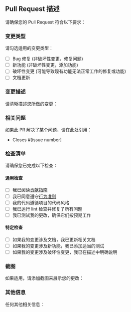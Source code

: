 ## Pull Request 描述

请确保您的 Pull Request 符合以下要求：

### 变更类型
请勾选适用的变更类型：
- [ ] Bug 修复 (非破坏性变更，修复问题)
- [ ] 新功能 (非破坏性变更，添加功能)
- [ ] 破坏性变更 (可能导致现有功能无法正常工作的修复或功能)
- [ ] 文档更新

### 变更描述
请清晰描述您所做的变更：

### 相关问题
如果此 PR 解决了某个问题，请在此处引用：
- Closes #[issue number]

### 检查清单
请确保您已完成以下检查：

#### 通用检查
- [ ] 我已阅读[贡献指南](../CONTRIBUTING.md)
- [ ] 我已同意遵守[行为准则](../CODE_OF_CONDUCT.md)
- [ ] 我的代码遵循项目的代码风格
- [ ] 我已运行 lint 检查并修复了所有问题
- [ ] 我已测试我的更改，确保它们按预期工作

#### 特定检查
- [ ] 如果我的变更涉及文档，我已更新相关文档
- [ ] 如果我的变更涉及新功能，我已添加适当的测试
- [ ] 如果我的变更涉及破坏性变更，我已在描述中明确说明

### 截图
如果适用，请添加截图来展示您的更改：

### 其他信息
任何其他相关信息：